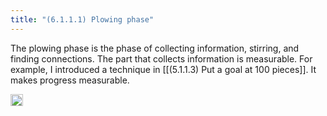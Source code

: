 ```yaml
---
title: "(6.1.1.1) Plowing phase"
---
```


The plowing phase is the phase of collecting information, stirring, and finding connections. The part that collects information is measurable. For example, I introduced a technique in [[(5.1.1.3) Put a goal at 100 pieces]]. It makes progress measurable.

<img src='https://scrapbox.io/api/pages/nishio-en/en/icon' alt='en.icon' height="19.5"/>